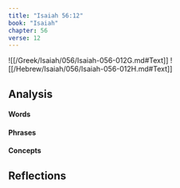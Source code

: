 ```yaml
---
title: "Isaiah 56:12"
book: "Isaiah"
chapter: 56
verse: 12
---
```

![[/Greek/Isaiah/056/Isaiah-056-012G.md#Text]]
![[/Hebrew/Isaiah/056/Isaiah-056-012H.md#Text]]

## Analysis

#### Words

#### Phrases

#### Concepts

## Reflections
